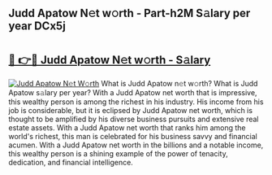 ## Judd Apatow N𝚎t w𝚘rth - Part-h2M S𝚊lary per year DCx5j

# <h2><a href="http://gc1s2wo.nevu.top/?p=Judd+Apatow">🔗 👉🔴 Judd Apatow N𝚎t w𝚘rth - S𝚊lary</a></h2>

[![Judd Apatow N𝚎t W𝚘rth](https://i.imgur.com/Oavwk0R.jpeg)](http://gc1s2wo.nevu.top/?p=Judd+Apatow)
What is Judd Apatow n𝚎t w𝚘rth? What is Judd Apatow s𝚊lary per year?
With a Judd Apatow net worth that is impressive, this wealthy person is among the richest in his industry. His income from his job is considerable, but it is eclipsed by Judd Apatow net worth, which is thought to be amplified by his diverse business pursuits and extensive real estate assets. With a Judd Apatow net worth that ranks him among the world's richest, this man is celebrated for his business savvy and financial acumen. With a Judd Apatow net worth in the billions and a notable income, this wealthy person is a shining example of the power of tenacity, dedication, and financial intelligence.
